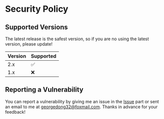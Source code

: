 # Security Policy

## Supported Versions

The latest release is the safest version, so if you are no using the latest version, please update!

| Version | Supported          |
| ------- | ------------------ |
| 2.x     | :white_check_mark: |
| 1.x     | :x:                |

## Reporting a Vulnerability

You can report a vulnerability by giving me an issue in the [Issue](https://github.com/GeorgeDong32/GoodPass/issues) part or sent an email to me at georgedong32@foxmail.com. Thanks in advance for your feedback!
